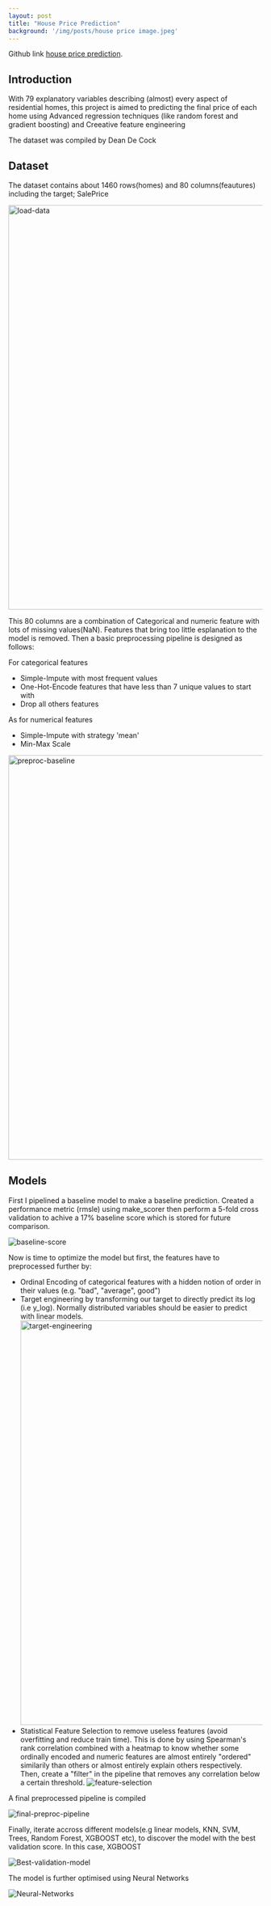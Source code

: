 ```yaml
---
layout: post
title: "House Price Prediction"
background: '/img/posts/house price image.jpeg'
---
```


<p>Github link <a href="https://github.com/Oluwachidi/Houses-Price-Prediction">house price prediction</a>.</p>





<h2 class="section-heading">Introduction</h2>
<p>With 79 explanatory variables describing (almost) every aspect of residential homes, this project is aimed to predicting the final price of each home using Advanced regression techniques (like random forest and gradient boosting) and Creeative feature engineering</p>
<p>The dataset was compiled by Dean De Cock </p>



<h2 class="section-heading">Dataset</h2>
<p>The dataset contains about 1460 rows(homes) and 80 columns(feautures) including the target; SalePrice</p>
<img src="https://i.ibb.co/Ybdp8LC/load-data.jpg" width="800" alt="load-data" border="0">

<p>This 80 columns are a combination of Categorical and numeric feature with lots of missing values(NaN). Features that bring too little esplanation to the model is removed. Then a basic preprocessing pipeline is designed as follows:</p>

<p>For categorical features</p>
<ul>
  <li>Simple-Impute with most frequent values</li>
  <li>One-Hot-Encode features that have less than 7 unique values to start with</li>
  <li>Drop all others features</li>
</ul>

<p>As for numerical features</p>
<ul>
  <li>Simple-Impute with strategy 'mean'</li>
  <li>Min-Max Scale</li>
</ul>
<img src="https://i.ibb.co/SymwNGL/preproc-baseline.jpg" width="800" alt="preproc-baseline" border="0">



<h2 class="section-heading">Models</h2>
<p>First I pipelined a baseline model to make a baseline prediction. Created a performance metric (rmsle) using make_scorer then perform a 5-fold cross validation to achive a 17% baseline score which is stored for future comparison.</p>
<img src="https://i.ibb.co/G71V2zf/baseline-score.jpg" alt="baseline-score" border="0">

<p>Now is time to optimize the model but first, the features have to preprocessed further by:</p>
<ul>
  <li>Ordinal Encoding of categorical features with a hidden notion of order in their values (e.g. "bad", "average", good")</li>
  <li>Target engineering by transforming our target to directly predict its log (i.e y_log). Normally distributed variables should be easier to predict with linear models. <img src="https://i.ibb.co/QY3yktJ/target-engineering.jpg" width="800" alt="target-engineering" border="0"></li>
  <li>Statistical Feature Selection to remove useless features (avoid overfitting and reduce train time). This is done by using Spearman's rank correlation combined with a heatmap to know whether some ordinally encoded and numeric features are almost entirely "ordered" similarily than others or almost entirely explain others respectively. Then, create a "filter" in the pipeline that removes any correlation below a certain threshold. <img src="https://i.ibb.co/RB8mmJt/feature-selection.jpg" alt="feature-selection" border="0"></li>
</ul>
<p>A final preprocessed pipeline is compiled</p>
<img src="https://i.ibb.co/PwR0qqr/final-preproc-pipeline.jpg" alt="final-preproc-pipeline" border="0">

<p>Finally, iterate accross different models(e.g linear models, KNN, SVM, Trees, Random Forest, XGBOOST etc), to discover the model with the best validation score. In this case, XGBOOST</p>
<img src="https://i.ibb.co/j3sY1MT/Best-validation-model.jpg" alt="Best-validation-model" border="0">

<p>The model is further optimised using Neural Networks</p>
<img src="https://i.ibb.co/4gxgh3g/Neural-Networks.jpg" alt="Neural-Networks" border="0">

